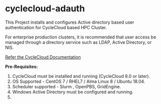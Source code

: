 # cyclecloud-adauth
This Project installs and configures Active directory based user authentication for CycleCloud based HPC Cluster.

For enterprise production clusters, it is recommended that user access be managed through a directory service such as LDAP, Active Directory, or NIS. 

[Refer the CycleCloud Documentation](https://learn.microsoft.com/en-us/azure/cyclecloud/how-to/user-access?view=cyclecloud-8#third-party-user-management-systems)


**Pre-Requisites:**
1. CycleCloud must be installed and running (CycleCloud 8.0 or later).
2. OS Supported - CentOS 7 / RHEL7 / Alma Linux 8 / Ubuntu 18.04.
3. Scheduler supported - Slurm , OpenPBS, GridEngine.
4. Windows Active Directory must be configured and running.
5. 

